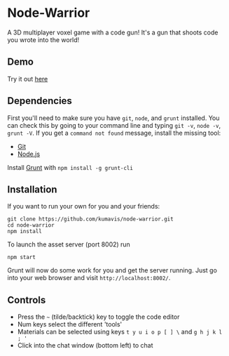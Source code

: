 # Node-Warrior
A 3D multiplayer voxel game with a code gun!
It's a gun that shoots code you wrote into the world!

## Demo
Try it out [here](http://voxel.kumavis.me/)

## Dependencies
First you'll need to make sure you have `git`, `node`, and `grunt` installed.
You can check this by going to your command line and typing `git -v`, `node -v`, `grunt -V`.
If you get a `command not found` message, install the missing tool:

* [Git](http://git-scm.com/)
* [Node.js](http://nodejs.org/)

Install [Grunt](http://gruntjs.com/) with 
`npm install -g grunt-cli`


## Installation
If you want to run your own for you and your friends:

```
git clone https://github.com/kumavis/node-warrior.git
cd node-warrior
npm install
```

To launch the asset server (port 8002) run

```
npm start
```

Grunt will now do some work for you and get the server running.
Just go into your web browser and visit `http://localhost:8002/`.

## Controls

* Press the `~` (tilde/backtick) key to toggle the code editor
* Num keys select the different 'tools'
* Materials can be selected using keys ` t y u i o p [ ] \ ` and ` g h j k l ; ' `
* Click into the chat window (bottom left) to chat


